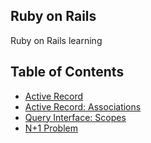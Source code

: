 ## Ruby on Rails
Ruby on Rails learning

## Table of Contents
- [Active Record](active-record.md)
- [Active Record: Associations](associations.md)
- [Query Interface: Scopes](Scope.md)
- [N+1 Problem](n-plus-one.md)

